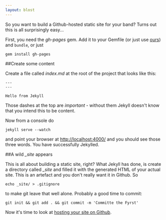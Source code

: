 ```yaml
---
layout: blost
---
```


So you want to build a Github-hosted static site for your band? Turns out this is all surprisingly easy...

First, you need the _gh-pages_ gem. Add it to your Gemfile (or just use [ours](https://github.com/rawfunkmaharishi/rawfunkmaharishi.github.io/blob/master/Gemfile)) and `bundle`, or just

```
gem install gh-pages
```

##Create some content

Create a file called _index.md_ at the root of the project that looks like this:

    ---
    ---

    Hello from Jekyll

Those dashes at the top are _important_ - without them Jekyll doesn't know that you intend this to be content.

Now from a console do

```
jekyll serve --watch
```

and point your browser at [http://localhost:4000/]() and you should see those three words. You have successfully Jekylled.

##A wild *_site* appears

This is all about building a static site, right? What Jekyll has done, is create a directory called *_site* and filled it with the generated HTML of your actual site. This is an artefact and you don't really want it in Github. So

```
echo _site/ > .gitignore
```

to make git leave that well alone. Probably a good time to commit:

```
git init && git add . && git commit -m 'Committe the Fyrst'
```

Now it's time to look at [hosting your site on Github](http://rawfunkmaharishi.uk/blog/2014/11/11/hosting-your-site-on-github/).
